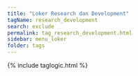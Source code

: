 ```yaml
---
title: "Loker Research dan Development"
tagName: research_development
search: exclude
permalink: tag_research_development.html
sidebar: menu_loker
folder: tags
---
```

{% include taglogic.html %}